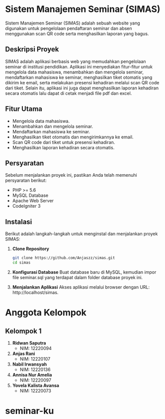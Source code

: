 # Sistem Manajemen Seminar (SIMAS)

Sistem Manajemen Seminar (SIMAS) adalah sebuah website yang digunakan untuk pengelolaan pendaftaran seminar dan absen menggunakan scan QR code serta menghasilkan laporan yang bagus.

## Deskripsi Proyek

SIMAS adalah aplikasi berbasis web yang memudahkan pengelolaan seminar di institusi pendidikan. Aplikasi ini menyediakan fitur-fitur untuk mengelola data mahasiswa, menambahkan dan mengelola seminar, mendaftarkan mahasiswa ke seminar, menghasilkan tiket otomatis yang dikirim ke email, serta melakukan presensi kehadiran melalui scan QR code dari tiket. Selain itu, aplikasi ini juga dapat menghasilkan laporan kehadiran secara otomatis lalu dapat di cetak menjadi file pdf dan excel.

## Fitur Utama

- Mengelola data mahasiswa.
- Menambahkan dan mengelola seminar.
- Mendaftarkan mahasiswa ke seminar.
- Menghasilkan tiket otomatis dan mengirimkannya ke email.
- Scan QR code dari tiket untuk presensi kehadiran.
- Menghasilkan laporan kehadiran secara otomatis.

## Persyaratan

Sebelum menjalankan proyek ini, pastikan Anda telah memenuhi persyaratan berikut:

- PHP >= 5.6
- MySQL Database
- Apache Web Server
- CodeIgniter 3

## Instalasi

Berikut adalah langkah-langkah untuk menginstal dan menjalankan proyek SIMAS:

1. **Clone Repository**

   ```bash
   git clone https://github.com/Anjaszz/simas.git
   cd simas
2. **Konfigurasi Database**
Buat database baru di MySQL, kemudian impor file seminar.sql yang terdapat dalam folder database proyek ini.
3. **Menjalankan Aplikasi**
Akses aplikasi melalui browser dengan URL: http://localhost/simas.

# Anggota Kelompok

## Kelompok 1

1. **Ridwan Saputra**
   - NIM: 12220094
2. **Anjas Rani**
   - NIM: 12220107
3. **Nabil Irwansyah**
   - NIM: 12220136
4. **Annisa Nur Amelia**
   - NIM: 12220097
4. **Yovela Kalista Avansa**
   - NIM: 12220073
# seminar-ku
